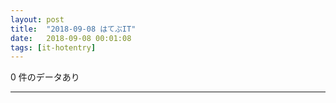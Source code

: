 ```yaml
---
layout: post
title:  "2018-09-08 はてぶIT"
date:   2018-09-08 00:01:08
tags: [it-hotentry]
---
```

0 件のデータあり

<hr>
